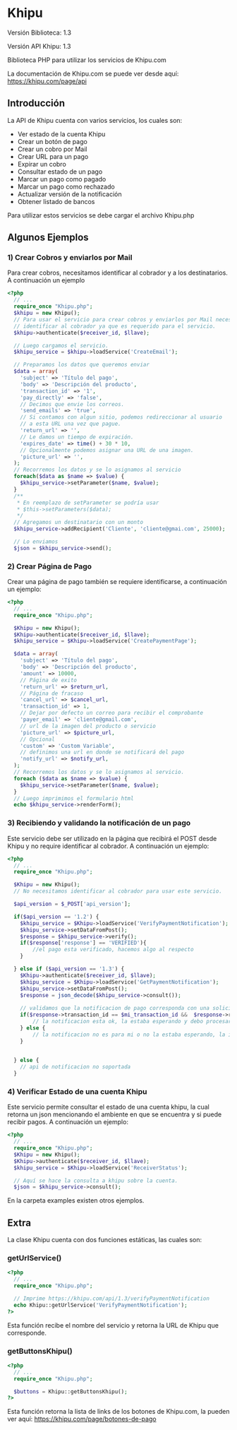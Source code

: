 # Khipu

Versión Biblioteca: 1.3

Versión API Khipu: 1.3

Biblioteca PHP para utilizar los servicios de Khipu.com

La documentación de Khipu.com se puede ver desde aquí: https://khipu.com/page/api

## Introducción

La API de Khipu cuenta con varios servicios, los cuales son:

* Ver estado de la cuenta Khipu
* Crear un botón de pago
* Crear un cobro por Mail
* Crear URL para un pago
* Expirar un cobro
* Consultar estado de un pago
* Marcar un pago como pagado
* Marcar un pago como rechazado
* Actualizar versión de la notificación
* Obtener listado de bancos

Para utilizar estos servicios se debe cargar el archivo Khipu.php


## Algunos Ejemplos
### 1) Crear Cobros y enviarlos por Mail

Para crear cobros, necesitamos identificar al cobrador y a los destinatarios.
A continuación un ejemplo

```php
<?php
  // ...
  require_once "Khipu.php";
  $khipu = new Khipu();
  // Para usar el servicio para crear cobros y enviarlos por Mail necesitamos
  // identificar al cobrador ya que es requerido para el servicio.
  $khipu->authenticate($receiver_id, $llave);

  // Luego cargamos el servicio.
  $khipu_service = $khipu->loadService('CreateEmail');

  // Preparamos los datos que queremos enviar
  $data = array(
    'subject' => 'Título del pago',
    'body' => 'Descripción del producto',
    'transaction_id' => '1',
    'pay_directly' => 'false',
    // Decimos que envie los correos.
    'send_emails' => 'true',
    // Si contamos con algun sitio, podemos redireccionar al usuario
    // a esta URL una vez que pague.
    'return_url' => '',
    // Le damos un tiempo de expiración.
    'expires_date' => time() + 30 * 10,
    // Opcionalmente podemos asignar una URL de una imagen.
    'picture_url' => '',
  );
  // Recorremos los datos y se lo asignamos al servicio
  foreach($data as $name => $value) {
    $khipu_service->setParameter($name, $value);
  }
  /**
   * En reemplazo de setParameter se podría usar
   * $this->setParameters($data);
   */
  // Agregamos un destinatario con un monto
  $khipu_service->addRecipient('Cliente', 'cliente@gmai.com', 25000);

  // Lo enviamos
  $json = $khipu_service->send();

```

### 2) Crear Página de Pago

Crear una página de pago también se requiere identificarse, a continuación un
ejemplo:

```php
<?php
  // ...
  require_once "Khipu.php";

  $Khipu = new Khipu();
  $Khipu->authenticate($receiver_id, $llave);
  $khipu_service = $Khipu->loadService('CreatePaymentPage');

  $data = array(
    'subject' => 'Título del pago',
    'body' => 'Descripción del producto',
    'amount' => 10000,
    // Página de exito
    'return_url' => $return_url,
    // Página de fracaso
    'cancel_url' => $cancel_url,
    'transaction_id' => 1,
    // Dejar por defecto un correo para recibir el comprobante
    'payer_email' => 'cliente@gmail.com',
    // url de la imagen del producto o servicio
    'picture_url' => $picture_url,
    // Opcional
    'custom' => 'Custom Variable',
    // definimos una url en donde se notificará del pago
    'notify_url' => $notify_url,
  );
  // Recorremos los datos y se lo asignamos al servicio.
  foreach ($data as $name => $value) {
    $khipu_service->setParameter($name, $value);
  }
  // Luego imprimimos el formulario html
  echo $khipu_service->renderForm();

```

### 3) Recibiendo y validando la notificación de un pago

Este servicio debe ser utilizado en la página que recibirá el POST desde
Khipu y no require identificar al cobrador.
A continuación un ejemplo:

```php
<?php
  // ...
  require_once "Khipu.php";

  $Khipu = new Khipu();
  // No necesitamos identificar al cobrador para usar este servicio.

  $api_version = $_POST['api_version'];

  if($api_version == '1.2') {
	$khipu_service = $Khipu->loadService('VerifyPaymentNotification');
  	$khipu_service->setDataFromPost();
	$response = $khipu_service->verify();
	if($response['response'] == 'VERIFIED'){
		//el pago esta verificado, hacemos algo al respecto
	}

  } else if ($api_version == '1.3') {
	$Khipu->authenticate($receiver_id, $llave);
	$khipu_service = $Khipu->loadService('GetPaymentNotification');
  	$khipu_service->setDataFromPost();
	$response = json_decode($khipu_service->consult());
	
	// validamos que la notificacion de pago corresponda con una solicitud de pago esperada
	if($response->transaction_id == $mi_transaction_id &&  $response->receiver_id == $receiver_id, $response->amount == $mi_amount) {
		// la notificacion esta ok, la estaba esperando y debo procesar el pedido
	} else {
		// la notificacion no es para mi o no la estaba esperando, la ignoro
	}
	

  } else {
	// api de notificacion no soportada
  }


```

### 4) Verificar Estado de una cuenta Khipu

Este servicio permite consultar el estado de una cuenta khipu, la cual retorna
un json mencionando el ambiente en que se encuentra y si puede recibir pagos.
A continuación un ejemplo:

```php
<?php
  // ...
  require_once "Khipu.php";
  $Khipu = new Khipu();
  $Khipu->authenticate($receiver_id, $llave);
  $khipu_service = $Khipu->loadService('ReceiverStatus');

  // Aquí se hace la consulta a khipu sobre la cuenta.
  $json = $khipu_service->consult();

```

En la carpeta examples existen otros ejemplos.

## Extra

La clase Khipu cuenta con dos funciones estáticas, las cuales son:

### getUrlService()
```php
<?php
  // ...
  require_once "Khipu.php";

  // Imprime https://khipu.com/api/1.3/verifyPaymentNotification
  echo Khipu::getUrlService('VerifyPaymentNotification');
?>
```
Esta función recibe el nombre del servicio y retorna la URL de Khipu que
corresponde.

### getButtonsKhipu()
```php
<?php
  // ...
  require_once "Khipu.php";

  $buttons = Khipu::getButtonsKhipu();
?>
```
Esta función retorna la lista de links de los botones de Khipu.com, la pueden ver
aquí: https://khipu.com/page/botones-de-pago

